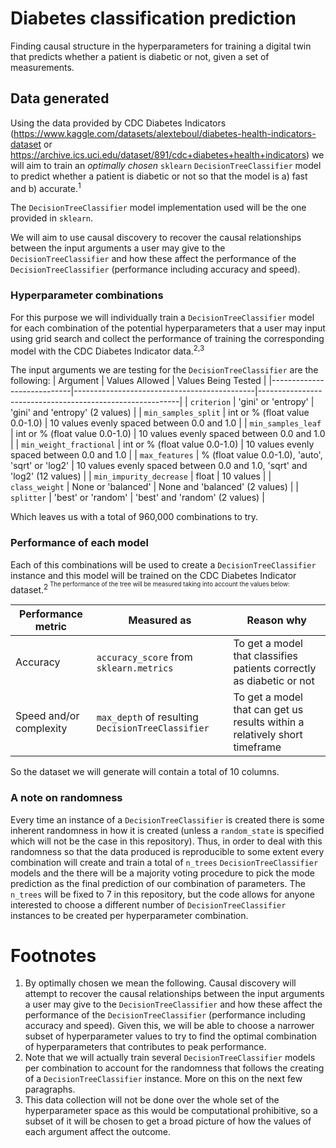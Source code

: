 # Diabetes classification prediction
Finding causal structure in the hyperparameters for training a digital twin that predicts whether a patient is diabetic or not, given a set of measurements.

## Data generated
Using the data provided by CDC Diabetes Indicators (https://www.kaggle.com/datasets/alexteboul/diabetes-health-indicators-dataset or https://archive.ics.uci.edu/dataset/891/cdc+diabetes+health+indicators) we will aim to train an _optimally chosen_ `sklearn` `DecisionTreeClassifier` model to predict whether a patient is diabetic or not so that the model is a) fast and b) accurate.<sup>1</sup>

The `DecisionTreeClassifier` model implementation used will be the one provided in `sklearn`.

We will aim to use causal discovery to recover the causal relationships between the input arguments a user may give to the `DecisionTreeClassifier` and how these affect the performance of the `DecisionTreeClassifier` (performance including accuracy and speed).

### Hyperparameter combinations
For this purpose we will individually train a `DecisionTreeClassifier` model for each combination of the potential hyperparameters that a user may input using grid search and collect the performance of training the corresponding model with the CDC Diabetes Indicator data.<sup>2,3</sup>

The input arguments we are testing for the `DecisionTreeClassifier` are the following:
| Argument                   | Values Allowed                               | Values Being Tested                                       |
|----------------------------|---------------------------------------------|----------------------------------------------------------|
| `criterion`                  | 'gini' or 'entropy'                        | 'gini' and 'entropy' (2 values)                         |
| `min_samples_split`          | int or % (float value 0.0-1.0)             | 10 values evenly spaced between 0.0 and 1.0              |
| `min_samples_leaf`           | int or % (float value 0.0-1.0)             | 10 values evenly spaced between 0.0 and 1.0              |
| `min_weight_fractional`      | int or % (float value 0.0-1.0)             | 10 values evenly spaced between 0.0 and 1.0              |
| `max_features`               | % (float value 0.0-1.0), 'auto', 'sqrt' or 'log2' | 10 values evenly spaced between 0.0 and 1.0, 'sqrt' and 'log2' (12 values) |
| `min_impurity_decrease`      | float                                       | 10 values                                                |
| `class_weight`               | None or 'balanced'                         | None and 'balanced' (2 values)                          |
| `splitter`                   | 'best' or 'random'                         | 'best' and 'random' (2 values)                          |


Which leaves us with a total of 960,000 combinations to try.

### Performance of each model
Each of this combinations will be used to create a `DecisionTreeClassifier` instance and this model will be trained on the CDC Diabetes Indicator dataset.<sup>2<sup> The performance of the tree will be measured taking into account the values below:

| Performance metric | Measured as | Reason why |
|----------|----------|----------|
| Accuracy    | `accuracy_score` from `sklearn.metrics`  | To get a model that classifies patients correctly as diabetic or not   |
| Speed and/or complexity   | `max_depth` of resulting `DecisionTreeClassifier`  | To get a model that can get us results within a relatively short timeframe   |

So the dataset we will generate will contain a total of 10 columns.

### A note on randomness
Every time an instance of a `DecisionTreeClassifier` is created there is some inherent randomness in how it is created (unless a `random_state` is specified which will not be the case in this repository). Thus, in order to deal with this randomness so that the data produced is reproducible to some extent every combination will create and train a total of `n_trees` `DecisionTreeClassifier` models and the there will be a majority voting procedure to pick the mode prediction as the final prediction of our combination of parameters. The `n_trees` will be fixed to 7 in this repository, but the code allows for anyone interested to choose a different number of `DecisionTreeClassifier` instances to be created per hyperparameter combination.

# Footnotes
1. By optimally chosen we mean the following. Causal discovery will attempt to recover the causal relationships between the input arguments a user may give to the `DecisionTreeClassifier` and how these affect the performance of the `DecisionTreeClassifier` (performance including accuracy and speed). Given this, we will be able to choose a narrower subset of hyperparameter values to try to find the optimal combination of hyperparameters that contributes to peak performance.
2. Note that we will actually train several `DecisionTreeClassifier` models per combination to account for the randomness that follows the creating of a `DecisionTreeClassifier` instance. More on this on the next few paragraphs.
3. This data collection will not be done over the whole set of the hyperparameter space as this would be computational prohibitive, so a subset of it will be chosen to get a broad picture of how the values of each argument affect the outcome.